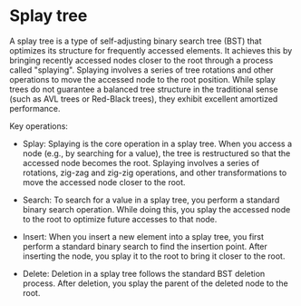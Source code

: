 # Splay tree

A splay tree is a type of self-adjusting binary search tree (BST) that optimizes its structure for frequently accessed elements. It achieves this by bringing recently accessed nodes closer to the root through a process called "splaying". Splaying involves a series of tree rotations and other operations to move the accessed node to the root position. While splay trees do not guarantee a balanced tree structure in the traditional sense (such as AVL trees or Red-Black trees), they exhibit excellent amortized performance.

Key operations:

* Splay: Splaying is the core operation in a splay tree. When you access a node (e.g., by searching for a value), the tree is restructured so that the accessed node becomes the root. Splaying involves a series of rotations, zig-zag and zig-zig operations, and other transformations to move the accessed node closer to the root.

* Search: To search for a value in a splay tree, you perform a standard binary search operation. While doing this, you splay the accessed node to the root to optimize future accesses to that node.

* Insert: When you insert a new element into a splay tree, you first perform a standard binary search to find the insertion point. After inserting the node, you splay it to the root to bring it closer to the root.

* Delete: Deletion in a splay tree follows the standard BST deletion process. After deletion, you splay the parent of the deleted node to the root.
